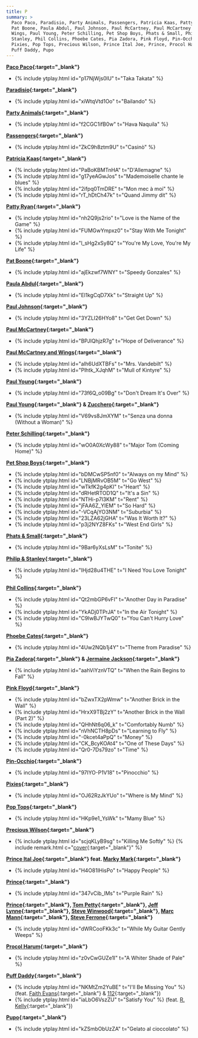 ```yaml
---
title: P
summary: >
  Paco Paco, Paradisio, Party Animals, Passengers, Patricia Kaas, Patty Ryan,
  Pat Boone, Paula Abdul, Paul Johnson, Paul McCartney, Paul McCartney and
  Wings, Paul Young, Peter Schilling, Pet Shop Boys, Phats & Small, Philip &
  Stanley, Phil Collins, Phoebe Cates, Pia Zadora, Pink Floyd, Pin-Occhio,
  Pixies, Pop Tops, Precious Wilson, Prince Ital Joe, Prince, Procol Harum,
  Puff Daddy, Pupo
---
```

**[Paco Paco](https://en.wikipedia.org/wiki/Taka_takata){:target="_blank"}**
- {% include ytplay.html id="p17NjWjs0lU" t="Taka Takata" %}

**[Paradisio](https://en.wikipedia.org/wiki/Paradisio){:target="_blank"}**
- {% include ytplay.html id="xiWtqVtd1Oo" t="Bailando" %}

**[Party Animals](https://en.wikipedia.org/wiki/Party_Animals){:target="_blank"}**
- {% include ytplay.html id="f2CGC1ifB0w" t="Hava Naquila" %}

**[Passengers](https://en.wikipedia.org/wiki/Passengers_(Italian_band)){:target="_blank"}**
- {% include ytplay.html id="ZkC9h8ztm9U" t="Casinò" %}

**[Patricia Kaas](https://en.wikipedia.org/wiki/Patricia_Kaas){:target="_blank"}**
- {% include ytplay.html id="PaBoKBMTnHA" t="D'Allemagne" %}
- {% include ytplay.html id="g17yeAGwJos" t="Mademoiselle chante le blues" %}
- {% include ytplay.html id="2ifpq0TmDRE" t="Mon mec à moi" %}
- {% include ytplay.html id="rT_hDtCh47k" t="Quand Jimmy dit" %}

**[Patty Ryan](https://en.wikipedia.org/wiki/Patty_Ryan){:target="_blank"}**
- {% include ytplay.html id="nh2Q9js2rio" t="Love is the Name of the Game" %}
- {% include ytplay.html id="FUMGwYmpxz0" t="Stay With Me Tonight" %}
- {% include ytplay.html id="l_sHg2xSy8Q" t="You're My Love, You're My Life" %}

**[Pat Boone](https://en.wikipedia.org/wiki/Pat_Boone){:target="_blank"}**
- {% include ytplay.html id="ajEkzwf7WNY" t="Speedy Gonzales" %}

**[Paula Abdul](https://en.wikipedia.org/wiki/Paula_Abdul){:target="_blank"}**
- {% include ytplay.html id="El1kgCqD7Xk" t="Straight Up" %}

**[Paul Johnson](https://en.wikipedia.org/wiki/Paul_Johnson_(producer)){:target="_blank"}**
- {% include ytplay.html id="3YZLI26HYo8" t="Get Get Down" %}

**[Paul McCartney](https://en.wikipedia.org/wiki/Paul_McCartney){:target="_blank"}**
- {% include ytplay.html id="BPJIQhjzR7g" t="Hope of Deliverance" %}

**[Paul McCartney and Wings](https://en.wikipedia.org/wiki/Paul_McCartney_and_Wings){:target="_blank"}**
- {% include ytplay.html id="aIh6UdXTBFs" t="Mrs. Vandebilt" %}
- {% include ytplay.html id="Plhtk_XJqhM" t="Mull of Kintyre" %}

**[Paul Young](https://en.wikipedia.org/wiki/Paul_Young){:target="_blank"}**
- {% include ytplay.html id="73f6Q_o09Bg" t="Don't Dream It's Over" %}

**[Paul Young](https://en.wikipedia.org/wiki/Paul_Young){:target="_blank"} & [Zucchero](https://en.wikipedia.org/wiki/Zucchero_Fornaciari){:target="_blank"}**
- {% include ytplay.html id="V69vs8JmXYM" t="Senza una donna (Without a Woman)" %}

**[Peter Schilling](https://en.wikipedia.org/wiki/Peter_Schilling){:target="_blank"}**
- {% include ytplay.html id="wO0A0XcWy88" t="Major Tom (Coming Home)" %}

**[Pet Shop Boys](https://en.wikipedia.org/wiki/Pet_Shop_Boys){:target="_blank"}**
- {% include ytplay.html id="bDMCwSP5nf0" t="Always on my Mind" %}
- {% include ytplay.html id="LNBjMRvOB5M" t="Go West" %}
- {% include ytplay.html id="wTkfK2g4pKI" t="Heart" %}
- {% include ytplay.html id="dRHetRTOD1Q" t="It's a Sin" %}
- {% include ytplay.html id="NTHi-p7l3KM" t="Rent" %}
- {% include ytplay.html id="jFAA6Z_YIEM" t="So Hard" %}
- {% include ytplay.html id="-VCqAjYO3NM" t="Suburbia" %}
- {% include ytplay.html id="23LZA62jGHA" t="Was It Worth It?" %}
- {% include ytplay.html id="p3j2NYZ8FKs" t="West End Girls" %}

**[Phats & Small](https://en.wikipedia.org/wiki/Phats_&_Small){:target="_blank"}**
- {% include ytplay.html id="9Bar6yXsLsM" t="Tonite" %}

**[Philip & Stanley](https://www.discogs.com/artist/392785-Phil-Stan){:target="_blank"}**
- {% include ytplay.html id="IHjd28u4THE" t="I Need You Love Tonight" %}

**[Phil Collins](https://en.wikipedia.org/wiki/Phil_Collins){:target="_blank"}**
- {% include ytplay.html id="Qt2mbGP6vFI" t="Another Day in Paradise" %}
- {% include ytplay.html id="YkADj0TPrJA" t="In the Air Tonight" %}
- {% include ytplay.html id="C9IwBJYTwQ0" t="You Can't Hurry Love" %}

**[Phoebe Cates](https://en.wikipedia.org/wiki/Phoebe_Cates){:target="_blank"}**
- {% include ytplay.html id="4Uw2NQb1j4Y" t="Theme from Paradise" %}

**[Pia Zadora](https://en.wikipedia.org/wiki/Pia_Zadora){:target="_blank"} & [Jermaine Jackson](https://en.wikipedia.org/wiki/Jermaine_Jackson){:target="_blank"}**
- {% include ytplay.html id="aahViYznVTQ" t="When the Rain Begins to Fall" %}

**[Pink Floyd](https://en.wikipedia.org/wiki/Pink_Floyd){:target="_blank"}**
- {% include ytplay.html id="bZwxTX2pWmw" t="Another Brick in the Wall" %}
- {% include ytplay.html id="HrxX9TBj2zY" t="Another Brick in the Wall (Part 2)" %}
- {% include ytplay.html id="QHhNt6q06_k" t="Comfortably Numb" %}
- {% include ytplay.html id="nVhNCTH8pDs" t="Learning to Fly" %}
- {% include ytplay.html id="-0kcet4aPpQ" t="Money" %}
- {% include ytplay.html id="CK_BcyKOAt4" t="One of These Days" %}
- {% include ytplay.html id="Qr0-7Ds79zo" t="Time" %}

**[Pin-Occhio](https://en.wikipedia.org/wiki/Pin-Occhio){:target="_blank"}**
- {% include ytplay.html id="97IYO-P1V18" t="Pinocchio" %}

**[Pixies](https://en.wikipedia.org/wiki/Pixies_(band)){:target="_blank"}**
- {% include ytplay.html id="OJ62RzJkYUo" t="Where is My Mind" %}

**[Pop Tops](https://en.wikipedia.org/wiki/Pop_Tops){:target="_blank"}**
- {% include ytplay.html id="HKp9e1_YsWk" t="Mamy Blue" %}

**[Precious Wilson](https://en.wikipedia.org/wiki/Precious_Wilson){:target="_blank"}**
- {% include ytplay.html id="scjqKLyB9sg" t="Killing Me Softly" %} {% include remark.html c="[cover](https://en.wikipedia.org/wiki/Killing_Me_Softly_with_His_Song){:target=\"_blank\"}" %}

**[Prince Ital Joe](https://en.wikipedia.org/wiki/Prince_Ital_Joe){:target="_blank"} feat. [Marky Mark](https://en.wikipedia.org/wiki/Marky_Mark){:target="_blank"}**
- {% include ytplay.html id="H4O81IHisPo" t="Happy People" %}

**[Prince](https://en.wikipedia.org/wiki/Prince_(musician)){:target="_blank"}**
- {% include ytplay.html id="347vCib_lMs" t="Purple Rain" %}

**[Prince](https://en.wikipedia.org/wiki/Prince_(musician)){:target="_blank"}, [Tom Petty](https://en.wikipedia.org/wiki/Tom_Petty){:target="_blank"}, [Jeff Lynne](https://en.wikipedia.org/wiki/Jeff_Lynne){:target="_blank"}, [Steve Winwood](https://en.wikipedia.org/wiki/Steve_Winwood){:target="_blank"}, [Marc Mann](https://en.wikipedia.org/wiki/Marc_Mann){:target="_blank"}, [Steve Ferrone](https://en.wikipedia.org/wiki/Steve_Ferrone){:target="_blank"}**
- {% include ytplay.html id="dWRCooFKk3c" t="While My Guitar Gently Weeps" %}

**[Procol Harum](https://en.wikipedia.org/wiki/Procol_Harum){:target="_blank"}**
- {% include ytplay.html id="z0vCwGUZe1I" t="A Whiter Shade of Pale" %}

**[Puff Daddy](https://en.wikipedia.org/wiki/Puff_Daddy){:target="_blank"}**
- {% include ytplay.html id="NKMtZm2YuBE" t="I'll Be Missing You" %} (feat. [Faith Evans](https://en.wikipedia.org/wiki/Faith_Evans){:target="_blank"} & [112](https://en.wikipedia.org/wiki/112_(band)){:target="_blank"})
- {% include ytplay.html id="iaLbO6VszZU" t="Satisfy You" %} (feat. [R. Kelly](https://en.wikipedia.org/wiki/R._Kelly){:target="_blank"})

**[Pupo](https://en.wikipedia.org/wiki/Pupo){:target="_blank"}**
- {% include ytplay.html id="kZSmbObUzZA" t="Gelato al cioccolato" %}
